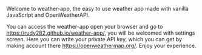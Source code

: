 Welcome to weather-app, the easy to use weather app made with vanilla JavaScript and OpenWeatherAPI.

You can access the weather-app open your browser and go to https://rudy282.github.io/weather-app/, you will be welcomed with settings screen.
Here you can write your private API key, which you can get by making account there https://openweathermap.org/.
Enjoy your experience.